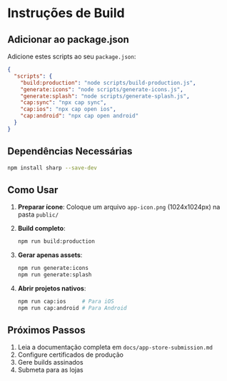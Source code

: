 
# Instruções de Build

## Adicionar ao package.json

Adicione estes scripts ao seu `package.json`:

```json
{
  "scripts": {
    "build:production": "node scripts/build-production.js",
    "generate:icons": "node scripts/generate-icons.js",
    "generate:splash": "node scripts/generate-splash.js",
    "cap:sync": "npx cap sync",
    "cap:ios": "npx cap open ios",
    "cap:android": "npx cap open android"
  }
}
```

## Dependências Necessárias

```bash
npm install sharp --save-dev
```

## Como Usar

1. **Preparar ícone**: Coloque um arquivo `app-icon.png` (1024x1024px) na pasta `public/`

2. **Build completo**:
   ```bash
   npm run build:production
   ```

3. **Gerar apenas assets**:
   ```bash
   npm run generate:icons
   npm run generate:splash
   ```

4. **Abrir projetos nativos**:
   ```bash
   npm run cap:ios     # Para iOS
   npm run cap:android # Para Android
   ```

## Próximos Passos

1. Leia a documentação completa em `docs/app-store-submission.md`
2. Configure certificados de produção
3. Gere builds assinados
4. Submeta para as lojas
